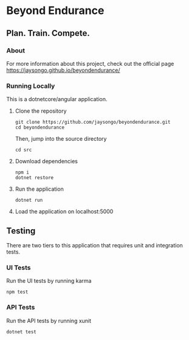 # Beyond Endurance
## Plan. Train. Compete.

### About
For more information about this project, check out the official page
https://jaysongo.github.io/beyondendurance/


### Running Locally
This is a dotnetcore/angular application.

1. Clone the repository
    ```
    git clone https://github.com/jaysongo/beyondendurance.git
    cd beyondendurance
    ```

    Then, jump into the source directory
    ```
    cd src
    ```
2. Download dependencies
    ```
    npm i
    dotnet restore
    ```
3. Run the application
    ```
    dotnet run
    ```
4. Load the application on localhost:5000

## Testing
There are two tiers to this application that requires unit and integration tests.

### UI Tests
Run the UI tests by running karma
```
npm test
```

### API Tests
Run the API tests by running xunit
```
dotnet test
```
